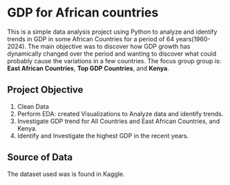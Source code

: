 # GDP for African countries
This is a simple data analysis project using Python to analyze and identify trends in GDP in some African Countries for a period of 64 years(1960-2024). 
The main objective was to discover how GDP growth has dynamically changed over the period and wanting to discover what could probably cause the variations in a few countries.
The focus group group is: **East African Countries**, **Top GDP Countries**, and **Kenya**.
## Project Objective
1. Clean Data
2. Perform EDA: created Visualizations to Analyze data and identify trends.
3. Investigate GDP trend for All Countries and East African Countries, and Kenya.
4. Identify and Investigate the highest GDP in the recent years.

## Source of Data
The dataset used was is found in Kaggle.

